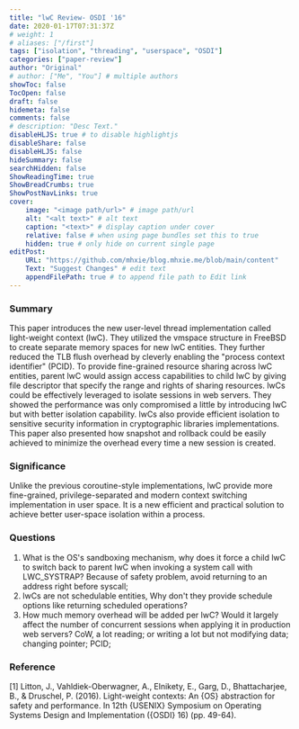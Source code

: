 ```yaml
---
title: "lwC Review- OSDI '16"
date: 2020-01-17T07:31:37Z
# weight: 1
# aliases: ["/first"]
tags: ["isolation", "threading", "userspace", "OSDI"]
categories: ["paper-review"]
author: "Original"
# author: ["Me", "You"] # multiple authors
showToc: false
TocOpen: false
draft: false
hidemeta: false
comments: false
# description: "Desc Text."
disableHLJS: true # to disable highlightjs
disableShare: false
disableHLJS: false
hideSummary: false
searchHidden: false
ShowReadingTime: true
ShowBreadCrumbs: true
ShowPostNavLinks: true
cover:
    image: "<image path/url>" # image path/url
    alt: "<alt text>" # alt text
    caption: "<text>" # display caption under cover
    relative: false # when using page bundles set this to true
    hidden: true # only hide on current single page
editPost:
    URL: "https://github.com/mhxie/blog.mhxie.me/blob/main/content"
    Text: "Suggest Changes" # edit text
    appendFilePath: true # to append file path to Edit link
---
```



### Summary
This paper introduces the new user-level thread implementation called light-weight context (lwC). They utilized the vmspace structure in FreeBSD to create separate memory spaces for new lwC entities. They further reduced the TLB flush overhead by cleverly enabling the "process context identifier" (PCID). To provide fine-grained resource sharing across lwC entities, parent lwC would assign access capabilities to child lwC by giving file descriptor that specify the range and rights of sharing resources. 
lwCs could be effectively leveraged to isolate sessions in web servers. They showed the performance was only compromised a little by introducing lwC but with better isolation capability. lwCs also provide efficient isolation to sensitive security information in cryptographic libraries implementations. This paper also presented how snapshot and rollback could be easily achieved to minimize the overhead every time a new session is created.


### Significance
Unlike the previous coroutine-style implementations, lwC provide more fine-grained, privilege-separated and modern context switching implementation in user space. It is a new efficient and practical solution to achieve better user-space isolation within a process.

### Questions

1. What is the OS's sandboxing mechanism, why does it force a child lwC to switch back to parent lwC when invoking a system call with LWC_SYSTRAP?
	Because of safety problem, avoid returning to an address right before syscall;
2. lwCs are not schedulable entities, Why don't they provide schedule options like returning scheduled operations?
3. How much memory overhead will be added per lwC? Would it largely affect the number of concurrent sessions when applying it in production web servers?
	CoW, a lot reading; or writing a lot but not modifying data; changing pointer; PCID;


### Reference

[1] Litton, J., Vahldiek-Oberwagner, A., Elnikety, E., Garg, D., Bhattacharjee, B., & Druschel, P. (2016). Light-weight contexts: An {OS} abstraction for safety and performance. In 12th {USENIX} Symposium on Operating Systems Design and Implementation ({OSDI} 16) (pp. 49-64).